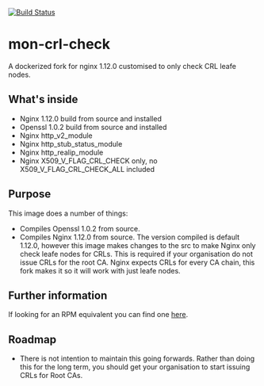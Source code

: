 [![Build Status](https://travis-ci.org/V3ckt0r/docker-nginx-openssl1.0.2.svg?branch=master)](https://travis-ci.org/V3ckt0r/docker-nginx-openssl1.0.2)

# mon-crl-check
A dockerized fork for nginx 1.12.0 customised to only check CRL leafe nodes.

## What's inside
 - Nginx 1.12.0 build from source and installed
 - Openssl 1.0.2 build from source and installed
 - Nginx http_v2_module
 - Nginx http_stub_status_module
 - Nginx http_realip_module
 - Nginx X509_V_FLAG_CRL_CHECK only, no X509_V_FLAG_CRL_CHECK_ALL included

## Purpose
This image does a number of things:
 - Compiles Openssl 1.0.2 from source.
 - Compiles Nginx 1.12.0 from source. The version compiled is default 1.12.0, however this image makes changes to the src to make Nginx only check leafe nodes for CRLs. This is required if your organisation do not issue CRLs for the root CA. Nginx expects CRLs for every CA chain, this fork makes it so it will work with just leafe nodes.

## Further information
If looking for an RPM equivalent you can find one [here](https://github.com/bbc/nginx-centos).

## Roadmap
 - There is not intention to maintain this going forwards. Rather than doing this for the long term, you should get your organisation to start issuing CRLs for Root CAs.
